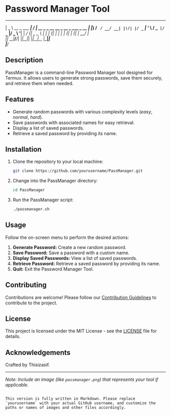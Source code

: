 # Password Manager Tool

 ____               __  __                                   
|  _ \ __ _ ___ ___|  \/  | __ _ _ __   __ _  __ _  ___ _ __ 
| |_) / _` / __/ __| |\/| |/ _` | '_ \ / _` |/ _` |/ _ \ '__|
|  __/ (_| \__ \__ \ |  | | (_| | | | | (_| | (_| |  __/ |   
|_|   \__,_|___/___/_|  |_|\__,_|_| |_|\__,_|\__, |\___|_|   
                                             |___/           

## Description

PassManager is a command-line Password Manager tool designed for Termux. It allows users to generate strong passwords, save them securely, and retrieve them when needed.

## Features

- Generate random passwords with various complexity levels (*easy*, *normal*, *hard*).
- Save passwords with associated names for easy retrieval.
- Display a list of saved passwords.
- Retrieve a saved password by providing its name.

## Installation

1. Clone the repository to your local machine:

   ```bash
   git clone https://github.com/yourusername/PassManager.git
   ```

2. Change into the PassManager directory:

   ```bash
   cd PassManager
   ```

3. Run the PassManager script:

   ```bash
   ./passmanager.sh
   ```

## Usage

Follow the on-screen menu to perform the desired actions:

1. **Generate Password:** Create a new random password.
2. **Save Password:** Save a password with a custom name.
3. **Display Saved Passwords:** View a list of saved passwords.
4. **Retrieve Password:** Retrieve a saved password by providing its name.
5. **Quit:** Exit the Password Manager Tool.

## Contributing

Contributions are welcome! Please follow our [Contribution Guidelines](CONTRIBUTING.md) to contribute to the project.

## License

This project is licensed under the MIT License - see the [LICENSE](LICENSE) file for details.

## Acknowledgements

Crafted by Thisizasif.

---

*Note: Include an image (like `passmanager.png`) that represents your tool if applicable.*
```

This version is fully written in Markdown. Please replace `yourusername` with your actual GitHub username, and customize the paths or names of images and other files accordingly.
